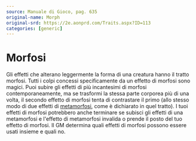 ```yaml
---
source: Manuale di Gioco, pag. 635
original-name: Morph
original-srd: https://2e.aonprd.com/Traits.aspx?ID=113
categories: [generic]
---
```


# Morfosi

Gli effetti che alterano leggermente la forma di una creatura hanno il tratto
morfosi. Tutti i colpi concessi specificamente da un effetto di morfosi sono
magici. Puoi subire gli effetti di più incantesimi di morfosi
contemporaneamente, ma se trasformi la stessa parte corporea più di una volta,
il secondo effetto di morfosi tenta di contrastare il primo (allo stesso modo di
due effetti di [metamorfosi](/tratti/metamorfosi), come è dichiarato in quel
tratto). I tuoi effetti di morfosi potrebbero anche terminare se subisci gli
effetti di una metamorfosi e l'effetto di metamorfosi invalida o prende il posto
del tuo effetto di morfosi. Il GM determina quali effetti di morfosi possono
essere usati insieme e quali no.
